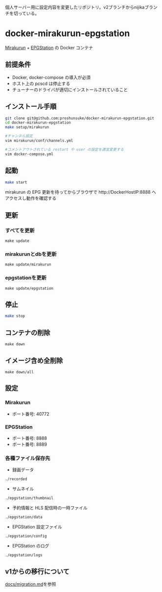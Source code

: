 個人サーバー用に設定内容を変更したリポジトリ。v2ブランチからnijikaブランチを切っている。

# docker-mirakurun-epgstation

[Mirakurun](https://github.com/Chinachu/Mirakurun) + [EPGStation](https://github.com/l3tnun/EPGStation) の Docker コンテナ

## 前提条件

- Docker, docker-compose の導入が必須
- ホスト上の pcscd は停止する
- チューナーのドライバが適切にインストールされていること

## インストール手順

```sh
git clone git@github.com:proshunsuke/docker-mirakurun-epgstation.git
cd docker-mirakurun-epgstation
make setup/mirakurun

#チャンネル設定
vim mirakurun/conf/channels.yml

#コメントアウトされている restart や user の設定を適宜変更する
vim docker-compose.yml
```

## 起動

```sh
make start
```

mirakurun の EPG 更新を待ってからブラウザで http://DockerHostIP:8888 へアクセスし動作を確認する

## 更新

### すべてを更新

```shell
make update
```

### mirakurunとdbを更新

```shell
make update/mirakurun
```

### epgstationを更新

```shell
make update/epgstation
```

## 停止

```sh
make stop
```

## コンテナの削除

```shell
make down
```

## イメージ含め全削除

```shell
make down/all
```

## 設定

### Mirakurun

* ポート番号: 40772

### EPGStation

* ポート番号: 8888
* ポート番号: 8889

### 各種ファイル保存先

* 録画データ

```./recorded```

* サムネイル

```./epgstation/thumbnail```

* 予約情報と HLS 配信時の一時ファイル

```./epgstation/data```

* EPGStation 設定ファイル

```./epgstation/config```

* EPGStation のログ

```./epgstation/logs```

## v1からの移行について

[docs/migration.md](docs/migration.md)を参照
